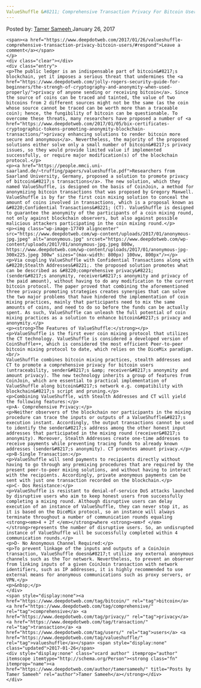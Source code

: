 ```yaml
---
ValueShuffle &#8211; Comprehensive Transaction Privacy For Bitcoin Users
---
```

<article class="post-listing post-17745 post type-post status-publish format-standard has-post-thumbnail hentry category-deepdot-news tag-bitcoin tag-comprehensive tag-privacy tag-transaction tag-users tag-valueshuffle">
    <div class="post-inner">
        <span>Posted by: <a href="https://www.deepdotweb.com/author/tamersameeh/" title="">Tamer Sameeh </a></span>
    <span>January 26, 2017</span>
    
    <span><a href="https://www.deepdotweb.com/2017/01/26/valueshuffle-comprehensive-transaction-privacy-bitcoin-users/#respond">Leave a comment</a></span>
    </p>
    <div class="clear"></div>
    <div class="entry">
    <p>The public ledger is an indispensable part of bitcoin&#8217;s blockchain, yet it imposes a serious threat that undermines the <a href="https://www.deepdotweb.com/jolly-rogers-security-guide-for-beginners/the-strengh-of-cryptography-and-anonymity-when-used-properly/">privacy of anyone sending or receiving bitcoin</a>. Since the source of coins can be traced and tainted, the value of two bitcoins from 2 different sources might not be the same (as the coin whose source cannot be traced can be worth more than a traceable coin); hence, the fungibility of bitcoin can be questionable. To overcome these threats, many researchers have proposed a number of <a href="https://www.deepdotweb.com/2017/01/05/bix-certificates-cryptographic-tokens-promoting-anonymity-blockchain-transactions/">privacy enhancing solutions to render bitcoin more secure and anonymous</a>. Nevertheless, the majority of the proposed solutions either solve only a small number of bitcoin&#8217;s privacy issues, so they would provide limited value if implemented successfully, or require major modification(s) of the blockchain protocol.</p>
    <p><a href="https://people.mmci.uni-saarland.de/~truffing/papers/valueshuffle.pdf">Researchers from Saarland University, Germany, proposed a solution to promote privacy of bitcoin&#8217;s transactions</a>. The new solution, which they named ValueShuffle, is designed on the basis of CoinJoin, a method for anonymizing bitcoin transactions that was proposed by Gregory Maxwell. ValueShuffle is by far the first coin mixing solution to conceal the amount of coins involved in transactions, which is a proposal known as &#8220;Confidential Transactions&#8221; (CT). ValueShuffle is designed to guarantee the anonymity of the participants of a coin mixing round, not only against blockchain observers, but also against possible malicious attackers participating in the coin mixing round.</p>
    <p><img class="wp-image-17749 aligncenter" src="https://www.deepdotweb.com/wp-content/uploads/2017/01/anonymous-jpg.jpeg" alt="anonymous.jpg" srcset="https://www.deepdotweb.com/wp-content/uploads/2017/01/anonymous-jpg.jpeg 800w, https://www.deepdotweb.com/wp-content/uploads/2017/01/anonymous-jpg-300x225.jpeg 300w" sizes="(max-width: 800px) 100vw, 800px"/></p>
    <p>Via coupling ValueShuffle with Confidential Transactions along with &#8220;Stealth Addresses&#8221;. the proposed solution promotes what can be described as &#8220;comprehensive privacy&#8221; (sender&#8217;s anonymity, receiver&#8217;s anonymity and privacy of the paid amount), without having to do any modification to the current bitcoin protocol. The paper proved that combining the aforementioned three privacy promoting strategies creates synergies that can solve the two major problems that have hindered the implementation of coin mixing practices, mainly that participants need to mix the same amounts of coins, and need to do so before the funds can be actually spent. As such, ValueShuffle can unleash the full potential of coin mixing practices as a solution to enhance bitcoin&#8217;s privacy and anonymity.</p>
    <p><strong>The Features of ValueShuffle:</strong></p>
    <p>ValueShuffle is the first ever coin mixing protocol that utilizes the CT technology. ValueShuffle is considered a developed version of CoinShuffle++, which is considered the most efficient Peer-to-peer bitcoin mixing protocol to date, which relies on the DiceMix paradigm.<br/>
    ValueShuffle combines bitcoin mixing practices, stealth addresses and CT to promote a comprehensive privacy for bitcoin users (untraceability, sender&#8217;s &amp; receiver&#8217;s anonymity and amount privacy). The new technology inherits a group of features from CoinJoin, which are essential to practical implementation of ValueShuffle along bitcoin&#8217;s network e.g. compatibility with blockchain&#8217;s script and pruning.</p>
    <p>Combining ValueShuffle, with Stealth Addresses and CT will yield the following features:</p>
    <p>A- Comprehensive Privacy:</p>
    <p>Neither observers of the blockchain nor participants in the mixing procedure can trace the inputs or outputs of a ValueShuffle&#8217;s execution instant. Accordingly, the output transactions cannot be used to identify the sender&#8217;s address among the other honest input addresses that participated in the mixing round (receiver&#8217;s anonymity). Moreover, Stealth Addresses create one-time addresses to receive payments while preventing tracing funds to already known addresses (sender&#8217;s anonymity). CT promotes amount privacy.</p>
    <p>B-Single Transaction:</p>
    <p>ValueShuffle will send payments to recipients directly without having to go through any premixing procedures that are required by the present peer-to-peer mixing solutions, and without having to interact with the recipients. Accordingly, private anonymous payments can be sent with just one transaction recorded on the blockchain.</p>
    <p>C- Dos Resistance:</p>
    <p>ValueShuffle is resistant to denial-of-service DoS attacks launched by disruptive users who aim to keep honest users from successfully completing a mixing round. Although disruptive users can delay execution of an instance of ValueShuffle, they can never stop it, as it is based on the DiceMix protocol, so an instance will always terminate throughout a number of communication rounds equaling <strong><em>4 + 2f </em></strong>where <strong><em>f </em></strong>represents the number of disruptive users. So, an undisrupted instance of ValueShuffle will be successfully completed within 4 communication rounds.</p>
    <p>D- No Anonymous Channel Required:</p>
    <p>To prevent linkage of the inputs and outputs of a CoinJoin transaction, ValueShuffle doesn&#8217;t utilize any external anonymous channels such as the Tor network. Nevertheless, to prevent an observer from linking inputs of a given CoinJoin transaction with network identifiers, such as IP addresses, it is highly recommended to use external means for anonymous communications such as proxy servers, or VPN.</p>
    <p>&nbsp;</p>
    </div>
    <span style="display:none"><a href="https://www.deepdotweb.com/tag/bitcoin/" rel="tag">bitcoin</a> <a href="https://www.deepdotweb.com/tag/comprehensive/" rel="tag">comprehensive</a> <a href="https://www.deepdotweb.com/tag/privacy/" rel="tag">privacy</a> <a href="https://www.deepdotweb.com/tag/transaction/" rel="tag">transaction</a> <a href="https://www.deepdotweb.com/tag/users/" rel="tag">users</a> <a href="https://www.deepdotweb.com/tag/valueshuffle/" rel="tag">valueshuffle</a></span> <span style="display:none" class="updated">2017-01-26</span>
    <div style="display:none" class="vcard author" itemprop="author" itemscope itemtype="http://schema.org/Person"><strong class="fn" itemprop="name"><a href="https://www.deepdotweb.com/author/tamersameeh/" title="Posts by Tamer Sameeh" rel="author">Tamer Sameeh</a></strong></div>
    </div>
</article>

